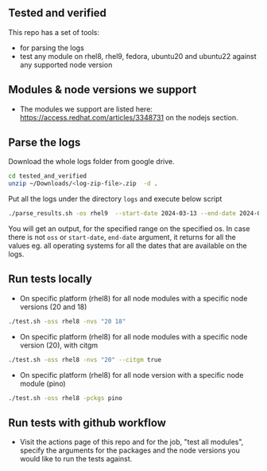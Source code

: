 ## Tested and verified

This repo has a set of tools:

- for parsing the logs
- test any module on rhel8, rhel9, fedora, ubuntu20 and ubuntu22 against any supported node version

## Modules & node versions we support

- The modules we support are listed here: https://access.redhat.com/articles/3348731 on the nodejs section.

## Parse the logs

Download the whole logs folder from google drive.

```bash
cd tested_and_verified 
unzip ~/Downloads/<log-zip-file>.zip  -d .

```

Put all the logs under the directory `logs` and execute below script

```bash
./parse_results.sh -os rhel9  --start-date 2024-03-13 --end-date 2024-05-01 2>/dev/null 
```

You will get an output, for the specified range on the specified os. In case there is not `oss` or `start-date`, `end-date` argument, it returns for all the values eg. all operating systems for all the dates that are available on the logs.

## Run tests locally

- On specific platform (rhel8) for all node modules with a specific node versions (20 and 18)

```bash
./test.sh -oss rhel8 -nvs "20 18"
```

- On specific platform (rhel8) for all node modules with a specific node version (20), with citgm

```bash
./test.sh -oss rhel8 -nvs "20" --citgm true
```

- On specific platform (rhel8) for all node version with a specific node module (pino)

```bash
./test.sh -oss rhel8 -pckgs pino
```

## Run tests with github workflow

* Visit the actions page of this repo and for the job, "test all modules", specify the arguments for the packages and the node versions you would like to run the tests against.
